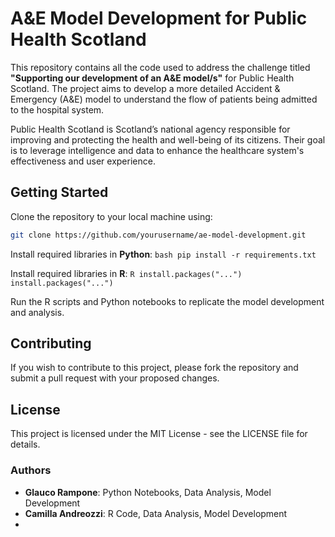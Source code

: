 # A&E Model Development for Public Health Scotland

This repository contains all the code used to address the challenge titled **"Supporting our development of an A&E model/s"** for Public Health Scotland. The project aims to develop a more detailed Accident & Emergency (A&E) model to understand the flow of patients being admitted to the hospital system. 

Public Health Scotland is Scotland’s national agency responsible for improving and protecting the health and well-being of its citizens. Their goal is to leverage intelligence and data to enhance the healthcare system's effectiveness and user experience.

## Getting Started

Clone the repository to your local machine using:
   ```bash
   git clone https://github.com/yourusername/ae-model-development.git
   ```

Install required libraries in **Python**:
    ```bash
    pip install -r requirements.txt
    ```

Install required libraries in **R**:
    ```R
    install.packages("...")
    install.packages("...")
    ```



Run the R scripts and Python notebooks to replicate the model development and analysis.


## Contributing

If you wish to contribute to this project, please fork the repository and submit a pull request with your proposed changes.

## License

This project is licensed under the MIT License - see the LICENSE file for details.

### Authors

* **Glauco Rampone**: Python Notebooks, Data Analysis, Model Development
* **Camilla Andreozzi**: R Code, Data Analysis, Model Development
* 
